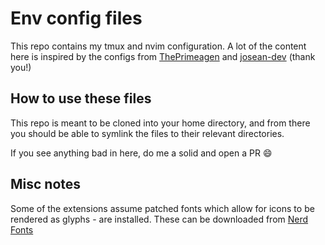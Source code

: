 # Env config files
This repo contains my tmux and nvim configuration. A lot of the content here
is inspired by the configs from [ThePrimeagen](https://github.com/ThePrimeagen/.dotfiles) and [josean-dev](https://github.com/josean-dev/dev-environment-files) (thank you!)

## How to use these files
This repo is meant to be cloned into your home directory, and from there you
should be able to symlink the files to their relevant directories.

If you see anything bad in here, do me a solid and open a PR 😄

## Misc notes
Some of the extensions assume patched fonts which allow for icons to be rendered as glyphs - are installed. These can be downloaded from [Nerd Fonts](https://www.nerdfonts.com/font-downloads)
